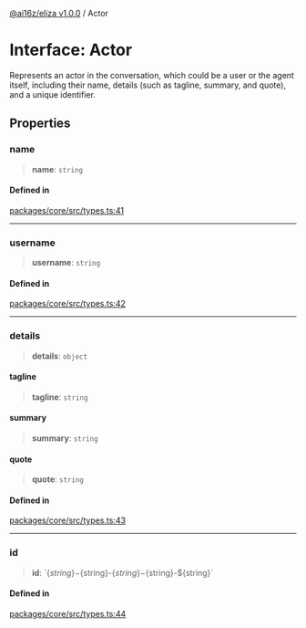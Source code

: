 [@ai16z/eliza v1.0.0](../index.md) / Actor

# Interface: Actor

Represents an actor in the conversation, which could be a user or the agent itself, including their name, details (such as tagline, summary, and quote), and a unique identifier.

## Properties

### name

> **name**: `string`

#### Defined in

[packages/core/src/types.ts:41](https://github.com/ai16z/eliza/blob/main/packages/core/src/types.ts#L41)

***

### username

> **username**: `string`

#### Defined in

[packages/core/src/types.ts:42](https://github.com/ai16z/eliza/blob/main/packages/core/src/types.ts#L42)

***

### details

> **details**: `object`

#### tagline

> **tagline**: `string`

#### summary

> **summary**: `string`

#### quote

> **quote**: `string`

#### Defined in

[packages/core/src/types.ts:43](https://github.com/ai16z/eliza/blob/main/packages/core/src/types.ts#L43)

***

### id

> **id**: \`$\{string\}-$\{string\}-$\{string\}-$\{string\}-$\{string\}\`

#### Defined in

[packages/core/src/types.ts:44](https://github.com/ai16z/eliza/blob/main/packages/core/src/types.ts#L44)
